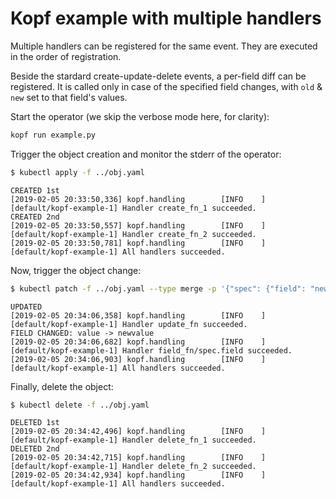 # Kopf example with multiple handlers

Multiple handlers can be registered for the same event.
They are executed in the order of registration.

Beside the stardard create-update-delete events, a per-field diff can be registered.
It is called only in case of the specified field changes,
with `old` & `new` set to that field's values.

Start the operator (we skip the verbose mode here, for clarity):

```bash
kopf run example.py
```

Trigger the object creation and monitor the stderr of the operator:

```bash
$ kubectl apply -f ../obj.yaml
```

```
CREATED 1st
[2019-02-05 20:33:50,336] kopf.handling        [INFO    ] [default/kopf-example-1] Handler create_fn_1 succeeded.
CREATED 2nd
[2019-02-05 20:33:50,557] kopf.handling        [INFO    ] [default/kopf-example-1] Handler create_fn_2 succeeded.
[2019-02-05 20:33:50,781] kopf.handling        [INFO    ] [default/kopf-example-1] All handlers succeeded.
```

Now, trigger the object change:

```bash
$ kubectl patch -f ../obj.yaml --type merge -p '{"spec": {"field": "newvalue", "newfield": 100}}'
```

```
UPDATED
[2019-02-05 20:34:06,358] kopf.handling        [INFO    ] [default/kopf-example-1] Handler update_fn succeeded.
FIELD CHANGED: value -> newvalue
[2019-02-05 20:34:06,682] kopf.handling        [INFO    ] [default/kopf-example-1] Handler field_fn/spec.field succeeded.
[2019-02-05 20:34:06,903] kopf.handling        [INFO    ] [default/kopf-example-1] All handlers succeeded.
```

Finally, delete the object:

```bash
$ kubectl delete -f ../obj.yaml 
```

```
DELETED 1st
[2019-02-05 20:34:42,496] kopf.handling        [INFO    ] [default/kopf-example-1] Handler delete_fn_1 succeeded.
DELETED 2nd
[2019-02-05 20:34:42,715] kopf.handling        [INFO    ] [default/kopf-example-1] Handler delete_fn_2 succeeded.
[2019-02-05 20:34:42,934] kopf.handling        [INFO    ] [default/kopf-example-1] All handlers succeeded.
```
